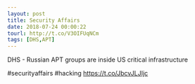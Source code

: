 ```yaml
---
layout: post
title: Security Affairs
date: 2018-07-24 00:00:22
tourl: http://t.co/V3OIFUqNCm
tags: [DHS,APT]
---
```

DHS - Russian APT groups are inside US critical infrastructure

#securityaffairs #hacking https://t.co/JbcvJLJIjc